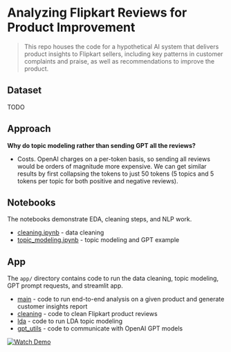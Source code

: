 # Analyzing Flipkart Reviews for Product Improvement
> This repo houses the code for a hypothetical AI system that delivers product insights to Flipkart sellers, including key patterns in customer complaints and praise, as well as recommendations to improve the product.

## Dataset
TODO

## Approach
**Why do topic modeling rather than sending GPT all the reviews?**
- Costs. OpenAI charges on a per-token basis, so sending all reviews would be orders of magnitude more expensive. We can get similar results by first collapsing the tokens to just 50 tokens (5 topics and 5 tokens per topic for both positive and negative reviews).

## Notebooks
The notebooks demonstrate EDA, cleaning steps, and NLP work.
- [cleaning.ipynb](cleaning.ipynb) - data cleaning
- [topic_modeling.ipynb](topic_modeling.ipynb) - topic modeling and GPT example

## App
The `app/` directory contains code to run the data cleaning, topic modeling, GPT prompt requests, and streamlit app.
- [main](app/main.py) - code to run end-to-end analysis on a given product and generate customer insights report
- [cleaning](app/cleaning.py) - code to clean Flipkart product reviews
- [lda](app/lda.py) - code to run LDA topic modeling
- [gpt_utils](app/gpt_utils.py) - code to communicate with OpenAI GPT models

[![Watch Demo](https://img.youtube.com/vi/SjW10t-bOO8/0.jpg)](https://youtu.be/SjW10t-bOO8)

